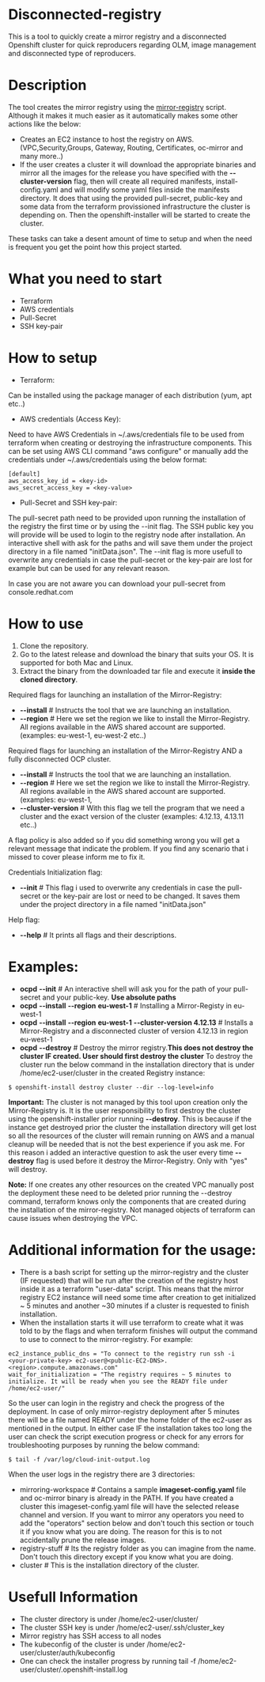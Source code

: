 # Disconnected-registry
This is a tool to quickly create a mirror registry and a disconnected Openshift cluster for quick reproducers regarding OLM, image management and disconnected type of reproducers.

# Description
The tool creates the mirror registry using the [mirror-registry](https://docs.openshift.com/container-platform/4.12/installing/disconnected_install/installing-mirroring-creating-registry.html) script.
Although it makes it much easier as it automatically makes some other actions like the below:
- Creates an EC2 instance to host the registry on AWS. (VPC,Security,Groups, Gateway, Routing, Certificates, oc-mirror and many more..)
- If the user creates a cluster it will download the appropriate binaries and mirror all the images for the release you have specified with the **--cluster-version** flag, then will create all required manifests, install-config.yaml and will modify some yaml files inside the manifests directory.
It does that using the provided pull-secret, public-key and some data from the terraform provissioned infrastructure the cluster is depending on.
Then the openshift-installer will be started to create the cluster.

These tasks can take a desent amount of time to setup and when the need is frequent you get the point how this project started.

# What you need to start
- Terraform
- AWS credentials
- Pull-Secret
- SSH key-pair

# How to setup
- Terraform:

Can be installed using the package manager of each distribution (yum, apt etc..)

- AWS credentials (Access Key):

Need to have AWS Credentials in ~/.aws/credentials file to be used from terraform when creating or destroying the infrastructure components.
This can be set using AWS CLI command "aws configure" or manually add the credentials under ~/.aws/credentials using the below format:
~~~
[default]
aws_access_key_id = <key-id>
aws_secret_access_key = <key-value>
~~~

- Pull-Secret and SSH key-pair:

The pull-secret path need to be provided upon running the installation of the registry the first time or by using the --init flag.
The SSH public key you will provide will be used to login to the registry node after installation.
An interactive shell with ask for the paths and will save them under the project directory in a file named "initData.json".
The --init flag is more usefull to overwrite any credentials in case the pull-secret or the key-pair are lost for example but can be used for any relevant reason.

In case you are not aware you can download your pull-secret from console.redhat.com

# How to use

1) Clone the repository.
2) Go to the latest release and download the binary that suits your OS. It is supported for both Mac and Linux.
3) Extract the binary from the downloaded tar file and execute it **inside the cloned directory**. 
   
Required flags for launching an installation of the Mirror-Registry:
- **--install** # Instructs the tool that we are launching an installation.
- **--region** # Here we set the region we like to install the Mirror-Registry. All regions available in the AWS shared account are supported. (examples: eu-west-1, eu-west-2 etc..)

Required flags for launching an installation of the Mirror-Registry AND a fully disconnected OCP cluster.
- **--install** # Instructs the tool that we are launching an installation.
- **--region** # Here we set the region we like to install the Mirror-Registry. All regions available in the AWS shared account are supported. (examples: eu-west-1,
- **--cluster-version** # With this flag we tell the program that we need a cluster and the exact version of the cluster (examples: 4.12.13, 4.13.11 etc..)

A flag policy is also added so if you did something wrong you will get a relevant message that indicate the problem. If you find any scenario that i missed to cover please inform me to fix it.

Credentials Initialization flag:
- **--init** # This flag i used to overwrite any credentials in case the pull-secret or the key-pair are lost or need to be changed.
It saves them under the project directory in a file named "initData.json"

Help flag:
- **--help** # It prints all flags and their descriptions.

# Examples:

- **ocpd** **--init** # An interactive shell will ask you for the path of your pull-secret and your public-key. **Use absolute paths**
- **ocpd** **--install** **--region** **eu-west-1** # Installing a Mirror-Registy in eu-west-1
- **ocpd** **--install** **--region** **eu-west-1** **--cluster-version 4.12.13** # Installs a Mirror-Registry and a disconnected cluster of version 4.12.13 in region eu-west-1
- **ocpd** **--destroy** # Destroy the mirror registry.**This does not destroy the cluster IF created. User should first destroy the cluster** 
To destroy the cluster run the below command in the installation directory that is under /home/ec2-user/cluster in the created Registry instance:

~~~
$ openshift-install destroy cluster --dir --log-level=info
~~~

**Important:** The cluster is not managed by this tool upon creation only the Mirror-Registry is. It is the user responsibility to first destroy the cluster using the openshift-installer prior running **--destroy**.
This is because if the instance get destroyed prior the cluster the installation directory will get lost so all the resources of the cluster will remain running on AWS and a manual cleanup will be needed that is not the best experience if you ask me. 
For this reason i added an interactive question to ask the user every time **--destroy** flag is used before it destroy the Mirror-Registry. 
Only with "yes" will destroy.

**Note:** If one creates any other resources on the created VPC manually post the deployment these need to be deleted prior running the --destroy command, terraform knows only the components that are created during the installation of the mirror-registry. Not managed objects of terraform can cause issues when destroying the VPC.

# Additional information for the usage:

- There is a bash script for setting up the mirror-registry and the cluster (IF requested) that will be run after the creation of the registry host inside it as a terraform "user-data" script. This means that the mirror registry EC2 instance will need some time after creation to get initialized ~ 5 minutes and another ~30 minutes if a cluster is requested to finish installation.
- When the installation starts it will use terraform to create what it was told to by the flags and when terraform finishes will output the command to use to connect to the mirror-registry. For example:
~~~
ec2_instance_public_dns = "To connect to the registry run ssh -i <your-private-key> ec2-user@<public-EC2-DNS>.<region>.compute.amazonaws.com"
wait_for_initialization = "The registry requires ~ 5 minutes to initialize. It will be ready when you see the READY file under /home/ec2-user/"
~~~
So the user can login in the registry and check the progress of the deployment.
In case of only mirror-registry deployment after 5 minutes there will be a file named READY under the home folder of the ec2-user as mentioned in the output.
In either case IF the installation takes too long the user can check the script execution progress or check for any errors for troubleshooting purposes by running the below command:
~~~
$ tail -f /var/log/cloud-init-output.log
~~~

When the user logs in the registry there are 3 directories:

- mirroring-workspace # Contains a sample **imageset-config.yaml** file and oc-mirror binary is already in the PATH. If you have created a cluster this imageset-config.yaml file will have the selected release channel and version. If you want to mirror any operators you need to add the "operators" section below and don't touch this section or touch it if you know what you are doing. The reason for this is to not accidentally prune the release images.
- registry-stuff # Its the registry folder as you can imagine from the name. Don't touch this directory except if you know what you are doing.
- cluster # This is the installation directory of the cluster.

# Usefull Information

- The cluster directory is under /home/ec2-user/cluster/
- The cluster SSH key is under /home/ec2-user/.ssh/cluster_key
- Mirror registry has SSH access to all nodes
- The kubeconfig of the cluster is under /home/ec2-user/cluster/auth/kubeconfig
- One can check the installer progress by running tail -f /home/ec2-user/cluster/.openshift-install.log